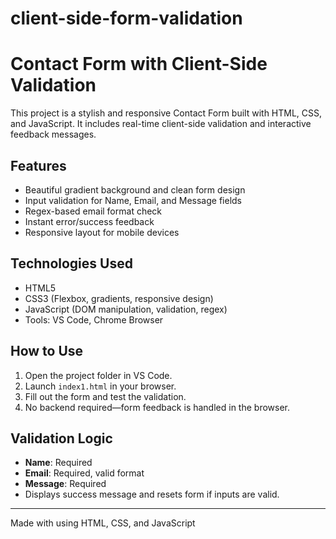 # client-side-form-validation
# Contact Form with Client-Side Validation

This project is a stylish and responsive Contact Form built with HTML, CSS, and JavaScript. It includes real-time client-side validation and interactive feedback messages.

## Features
- Beautiful gradient background and clean form design
- Input validation for Name, Email, and Message fields
- Regex-based email format check
- Instant error/success feedback
- Responsive layout for mobile devices

## Technologies Used
- HTML5
- CSS3 (Flexbox, gradients, responsive design)
- JavaScript (DOM manipulation, validation, regex)
- Tools: VS Code, Chrome Browser


## How to Use
1. Open the project folder in VS Code.
2. Launch `index1.html` in your browser.
3. Fill out the form and test the validation.
4. No backend required—form feedback is handled in the browser.

## Validation Logic
- **Name**: Required
- **Email**: Required, valid format
- **Message**: Required
- Displays success message and resets form if inputs are valid.

---

Made with using HTML, CSS, and JavaScript

